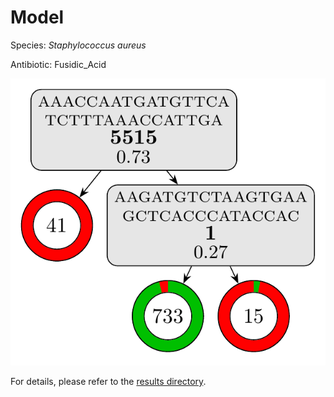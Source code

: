 
# Model

Species: *Staphylococcus aureus*

Antibiotic: Fusidic_Acid

<a href="./model.pdf"><img src="./model.png" /></a>

For details, please refer to the [results directory](../../../../../results/cart_b/staphylococcus%20aureus/fusidic_acid/repeat_0/).

